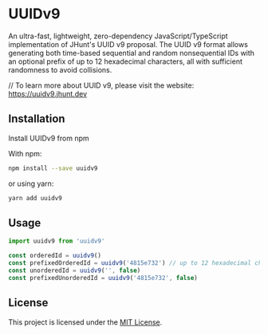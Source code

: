 # UUIDv9

An ultra-fast, lightweight, zero-dependency JavaScript/TypeScript implementation of JHunt's UUID v9 proposal. The UUID v9 format allows generating both time-based sequential and random nonsequential IDs with an optional prefix of up to 12 hexadecimal characters, all with sufficient randomness to avoid collisions.

// To learn more about UUID v9, please visit the website: https://uuidv9.jhunt.dev

## Installation

Install UUIDv9 from npm

With npm:
```bash
npm install --save uuidv9
```
or using yarn:
```bash
yarn add uuidv9
```

## Usage

```javascript
import uuidv9 from 'uuidv9' 

const orderedId = uuidv9()
const prefixedOrderedId = uuidv9('4815e732') // up to 12 hexadecimal characters
const unorderedId = uuidv9('', false)
const prefixedUnorderedId = uuidv9('4815e732', false)
```

## License

This project is licensed under the [MIT License](LICENSE).
